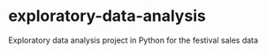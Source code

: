 # exploratory-data-analysis
Exploratory data analysis project in Python for the festival sales data
